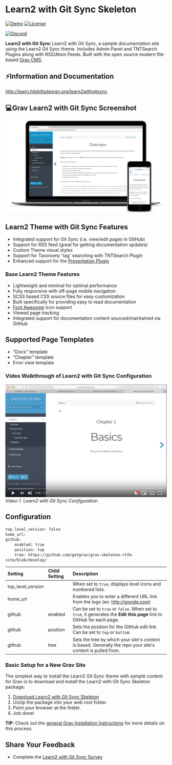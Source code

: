 # Learn2 with Git Sync Skeleton

[![Demo](https://img.shields.io/badge/Demo-OpenPublishingSpace-blue.svg?style=flat-square)](https://demo.hibbittsdesign.org/grav-learn2-git-sync/)
[![License](https://img.shields.io/badge/License-MIT-blue.svg?style=flat-square)](https://github.com/hibbitts-design/grav-theme-learn2-git-sync/blob/master/LICENSE)

[![Discord](https://img.shields.io/discord/501836936584101899.svg?logo=discord&colorB=728ADA&label=Discord%20Chat)](https://chat.getgrav.org)

**Learn2 with Git Sync** Learn2 with Git Sync, a sample documentation site using the Learn2 Git Sync theme. Includes Admin Panel and TNTSearch Plugins along with RSS/Atom Feeds. Built with the open source modern file-based [Grav CMS](http://getgrav.org).

⚡️Information and Documentation
---
http://learn.hibbittsdesign.org/learn2withgitsync

💻Grav Learn2 with Git Sync Screenshot
---

![Learn2 with Git Sync Screenshot](https://github.com/paulhibbitts/github-repo-images/blob/master/smartmockups_learn2_with_git_sync.png?raw=true)

## Learn2 Theme with Git Sync Features
* Integrated support for Git Sync (i.e. view/edit pages in GitHub)
* Support for RSS feed (great for getting documentation updates)
* Custom Theme visual styles
* Support for Taxonomy 'tag' searching with TNTSearch Plugin
* Enhanced support for the [Presentation Plugin](https://github.com/OleVik/grav-plugin-presentation)

### Base Learn2 Theme Features

* Lightweight and minimal for optimal performance
* Fully responsive with off-page mobile navigation
* SCSS based CSS source files for easy customization
* Built specifically for providing easy to read documentation
* [Font Awesome](http://fontawesome.io/) icon support
* Viewed page tracking
* Integrated support for documentation content sourced/maintained via GitHub

## Supported Page Templates

* "Docs" template
* "Chapter" template
* Error view template

### Video Walkthrough of Learn2 with Git Sync Configuration
[![Learn2 with Git Sync Configuration](https://github.com/paulhibbitts/github-repo-images/blob/master/video-learn2-git-sync-config.png?raw=true)](https://www.youtube.com/watch?v=bmQjWmwS9S8)  
_Video 1. Learn2 with Git Sync Configuration_

## Configuration

```
top_level_version: false
home_url:
github:
    enabled: true
    position: top
    tree: https://github.com/getgrav/grav-skeleton-rtfm-site/blob/develop/
```

| Setting           | Child Setting | Description                                                                                                            |
| :-----            | :-----        | :-----                                                                                                                 |
| top_level_version |               | When set to `true`, displays level icons and numbered lists.                                                           |
| home_url          |               | Enables you to enter a different URL link from the logo (ex: http://google.com)                                        |
| github            | enabled       | Can be set to `true` or `false`. When set to `true`, it generates the **Edit this page** link to GitHub for each page. |
| github            | position      | Sets the position for the GitHub edit link. Can be set to `top` or `bottom`.                                           |
| github            | tree          | Sets the tree by which your site's content is based. Generally the repo your site's content is pulled from.            |

### Basic Setup for a New Grav Site

The simplest way to install the Learn2 Git Sync theme with sample content for Grav is to download and install the Learn2 with Git Sync Skeleton package:

1. [Download Learn2 with Git Sync Skeleton](http://getgrav.org/downloads/skeletons#extras)
2. Unzip the package into your web root folder.
3. Point your browser at the folder.
4. Job done!

**TIP:** Check out the [general Grav Installation Instructions](http://learn.getgrav.org/basics/installation) for more details on this process.

Share Your Feedback
---
* Complete the [Learn2 with Git Sync Survey](https://goo.gl/forms/ywKK8XqBJ5HZ0lCv2)

